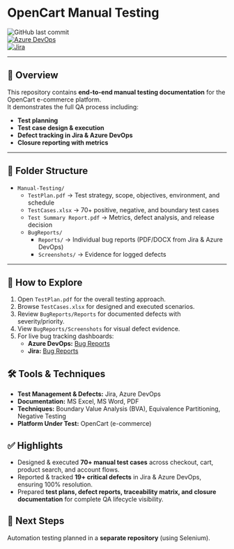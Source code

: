# OpenCart Manual Testing  

![GitHub last commit](https://img.shields.io/github/last-commit/RonishS/OpenCart-Manual-testing?style=flat-square)  
[![Azure DevOps](https://img.shields.io/badge/Azure-DevOps-blue?style=flat-square)](https://dev.azure.com/OpenCart-Testingronishshrestha20610613/OpenCart%20Testing/_queries/query/fa4fec05-23d6-4d8c-9500-eaf115a1c547/)  
[![Jira](https://img.shields.io/badge/Jira-Bug%20Tracking-blue?style=flat-square)](https://<YOUR-JIRA-LINK>)  

---

## 📌 Overview  
This repository contains **end-to-end manual testing documentation** for the OpenCart e-commerce platform.  
It demonstrates the full QA process including:  
- **Test planning**  
- **Test case design & execution**  
- **Defect tracking in Jira & Azure DevOps**  
- **Closure reporting with metrics**  

---

## 📂 Folder Structure  

- `Manual-Testing/`  
  - `TestPlan.pdf` → Test strategy, scope, objectives, environment, and schedule  
  - `TestCases.xlsx` → 70+ positive, negative, and boundary test cases  
  - `Test Summary Report.pdf` → Metrics, defect analysis, and release decision  
  - `BugReports/`  
    - `Reports/` → Individual bug reports (PDF/DOCX from Jira & Azure DevOps)  
    - `Screenshots/` → Evidence for logged defects  

---

## 🔎 How to Explore  

1. Open `TestPlan.pdf` for the overall testing approach.  
2. Browse `TestCases.xlsx` for designed and executed scenarios.  
3. Review `BugReports/Reports` for documented defects with severity/priority.  
4. View `BugReports/Screenshots` for visual defect evidence.  
5. For live bug tracking dashboards:  
   - **Azure DevOps:** [Bug Reports](https://dev.azure.com/OpenCart-Testingronishshrestha20610613/OpenCart%20Testing/_queries/query/fa4fec05-23d6-4d8c-9500-eaf115a1c547/)  
   - **Jira:** [Bug Reports](https://ronishshrestha2061-1739716364440.atlassian.net/jira/software/projects/OCDR/boards/2)  



## 🛠 Tools & Techniques  

- **Test Management & Defects:** Jira, Azure DevOps  
- **Documentation:** MS Excel, MS Word, PDF  
- **Techniques:** Boundary Value Analysis (BVA), Equivalence Partitioning, Negative Testing  
- **Platform Under Test:** OpenCart (e-commerce)  


## ✅ Highlights  

- Designed & executed **70+ manual test cases** across checkout, cart, product search, and account flows.  
- Reported & tracked **19+ critical defects** in Jira & Azure DevOps, ensuring 100% resolution.  
- Prepared **test plans, defect reports, traceability matrix, and closure documentation** for complete QA lifecycle visibility.  


## 🚀 Next Steps  

Automation testing planned in a **separate repository** (using Selenium).  
